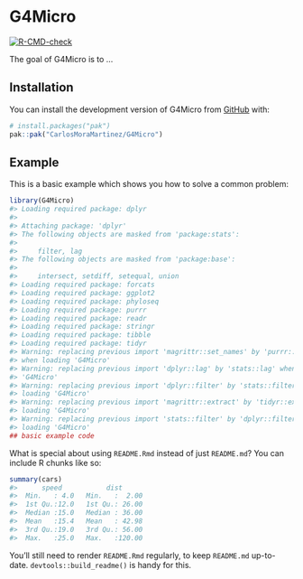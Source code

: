 
<!-- README.md is generated from README.Rmd. Please edit that file -->

# G4Micro

<!-- badges: start -->

[![R-CMD-check](https://github.com/CarlosMoraMartinez/G4Micro/actions/workflows/R-CMD-check.yaml/badge.svg)](https://github.com/CarlosMoraMartinez/G4Micro/actions/workflows/R-CMD-check.yaml)
<!-- badges: end -->

The goal of G4Micro is to …

## Installation

You can install the development version of G4Micro from
[GitHub](https://github.com/) with:

``` r
# install.packages("pak")
pak::pak("CarlosMoraMartinez/G4Micro")
```

## Example

This is a basic example which shows you how to solve a common problem:

``` r
library(G4Micro)
#> Loading required package: dplyr
#> 
#> Attaching package: 'dplyr'
#> The following objects are masked from 'package:stats':
#> 
#>     filter, lag
#> The following objects are masked from 'package:base':
#> 
#>     intersect, setdiff, setequal, union
#> Loading required package: forcats
#> Loading required package: ggplot2
#> Loading required package: phyloseq
#> Loading required package: purrr
#> Loading required package: readr
#> Loading required package: stringr
#> Loading required package: tibble
#> Loading required package: tidyr
#> Warning: replacing previous import 'magrittr::set_names' by 'purrr::set_names'
#> when loading 'G4Micro'
#> Warning: replacing previous import 'dplyr::lag' by 'stats::lag' when loading
#> 'G4Micro'
#> Warning: replacing previous import 'dplyr::filter' by 'stats::filter' when
#> loading 'G4Micro'
#> Warning: replacing previous import 'magrittr::extract' by 'tidyr::extract' when
#> loading 'G4Micro'
#> Warning: replacing previous import 'stats::filter' by 'dplyr::filter' when
#> loading 'G4Micro'
## basic example code
```

What is special about using `README.Rmd` instead of just `README.md`?
You can include R chunks like so:

``` r
summary(cars)
#>      speed           dist       
#>  Min.   : 4.0   Min.   :  2.00  
#>  1st Qu.:12.0   1st Qu.: 26.00  
#>  Median :15.0   Median : 36.00  
#>  Mean   :15.4   Mean   : 42.98  
#>  3rd Qu.:19.0   3rd Qu.: 56.00  
#>  Max.   :25.0   Max.   :120.00
```

You’ll still need to render `README.Rmd` regularly, to keep `README.md`
up-to-date. `devtools::build_readme()` is handy for this.
